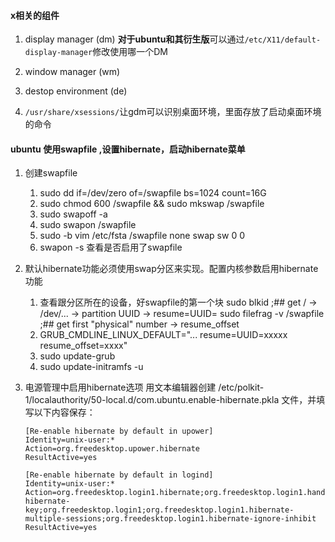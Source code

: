 #### x相关的组件

1. display manager   \(dm\)
   **对于ubuntu和其衍生版**可以通过`/etc/X11/default-display-manager`修改使用哪一个DM
2. window manager   \(wm\)
3. destop environment    \(de\)

4. `/usr/share/xsessions/`让gdm可以识别桌面环境，里面存放了启动桌面环境的命令




#### ubuntu 使用swapfile ,设置hibernate，启动hibernate菜单

1. 创建swapfile
   1. sudo dd if=/dev/zero of=/swapfile bs=1024 count=16G
   2. sudo chmod 600 /swapfile && sudo mkswap /swapfile
   3. sudo swapoff -a
   4. sudo swapon /swapfile
   5. sudo -b vim /etc/fsta
      /swapfile   none   swap   sw   0   0
   6. swapon -s 查看是否启用了swapfile

2. 默认hibernate功能必须使用swap分区来实现。配置内核参数启用hibernate功能 
   1. 查看跟分区所在的设备，好swapfile的第一个块
   sudo blkid    ;## get / -> /dev/... -> partition UUID -> resume=UUID=
   sudo filefrag -v /swapfile	;## get first "physical" number -> resume_offset
   2. GRUB_CMDLINE_LINUX_DEFAULT="... resume=UUID=xxxxx resume_offset=xxxx"
   3. sudo update-grub
   4. sudo update-initramfs -u
   
3. 电源管理中启用hibernate选项
用文本编辑器创建 /etc/polkit-1/localauthority/50-local.d/com.ubuntu.enable-hibernate.pkla 文件，并填写以下内容保存：
   ```
   [Re-enable hibernate by default in upower]
   Identity=unix-user:*
   Action=org.freedesktop.upower.hibernate
   ResultActive=yes
   
   [Re-enable hibernate by default in logind]
   Identity=unix-user:*
   Action=org.freedesktop.login1.hibernate;org.freedesktop.login1.handle-hibernate-key;org.freedesktop.login1;org.freedesktop.login1.hibernate-multiple-sessions;org.freedesktop.login1.hibernate-ignore-inhibit
   ResultActive=yes
   
   ```
   
   

